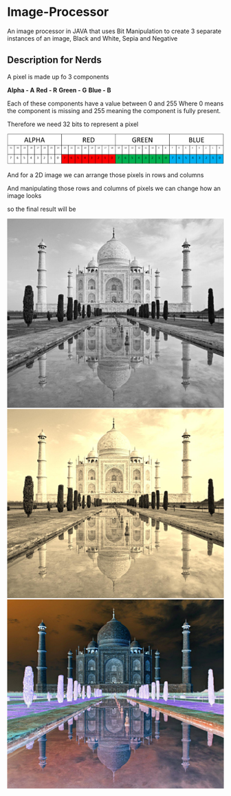 # Image-Processor
An image processor in JAVA that uses Bit Manipulation to create 3 separate instances of an image, Black and White, Sepia and Negative 
 
## Description for Nerds 

A pixel is made up fo 3 components 

**Alpha - A**
**Red - R**
**Green - G**
**Blue - B**

Each of these components have a value between 0 and 255
Where 0 means the component is missing and 255 meaning the component is fully present.

Therefore we need 32 bits to represent a pixel  

![this screenshot](/argb.png)

And for a 2D image we can arrange those pixels in rows and columns 

And manipulating those rows and columns of pixels we can change how an image looks 

so the final result will be

![this screenshot](/Taj_grayscale.jpg) ![this screenshot](/Taj_sepia.jpg) ![this screenshot](/Taj_negative.jpg) 


